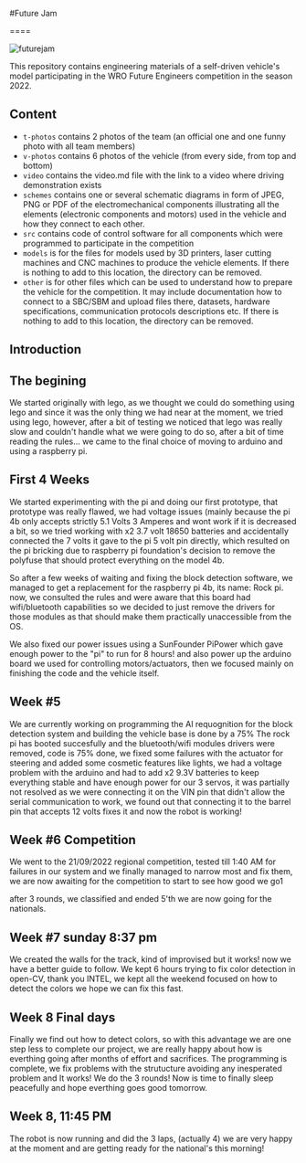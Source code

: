 #Future Jam

====

![futurejam](https://user-images.githubusercontent.com/112129112/193986349-58234767-beae-45ed-851f-bba9a4ae4c2f.png)

This repository contains engineering materials of a self-driven vehicle's model participating in the WRO Future Engineers competition in the season 2022.

## Content

* `t-photos` contains 2 photos of the team (an official one and one funny photo with all team members)
* `v-photos` contains 6 photos of the vehicle (from every side, from top and bottom)
* `video` contains the video.md file with the link to a video where driving demonstration exists
* `schemes` contains one or several schematic diagrams in form of JPEG, PNG or PDF of the electromechanical components illustrating all the elements (electronic components and motors) used in the vehicle and how they connect to each other.
* `src` contains code of control software for all components which were programmed to participate in the competition
* `models` is for the files for models used by 3D printers, laser cutting machines and CNC machines to produce the vehicle elements. If there is nothing to add to this location, the directory can be removed.
* `other` is for other files which can be used to understand how to prepare the vehicle for the competition. It may include documentation how to connect to a SBC/SBM and upload files there, datasets, hardware specifications, communication protocols descriptions etc. If there is nothing to add to this location, the directory can be removed.

## Introduction

## The begining
We started originally with lego, as we thought we could do something using lego and since it was the only thing we had near at the moment, we tried using lego, however, after a bit of testing we noticed that lego was really slow and couldn't handle what we were going to do so, after a bit of time reading the rules... we came to the final choice of moving to arduino and using a raspberry pi.

## First 4 Weeks
We started experimenting with the pi and doing our first prototype, that prototype was really flawed, we had voltage issues (mainly because the pi 4b only accepts strictly 5.1 Volts 3 Amperes and wont work if it is decreased a bit, so we tried working with x2 3.7 volt 18650 batteries and accidentally connected the 7 volts it gave to the pi 5 volt pin directly, which resulted on the pi bricking due to raspberry pi foundation's decision to remove the polyfuse that should protect everything on the model 4b.

So after a few weeks of waiting and fixing the block detection software, we managed to get a replacement for the raspberry pi 4b, its name: Rock pi. now, we consulted the rules and were aware that this board had wifi/bluetooth capabilities so we decided to just remove the drivers for those modules as that should make them practically unaccessible from the OS.

We also fixed our power issues using a SunFounder PiPower which gave enough power to the "pi" to run for 8 hours! and also power up the arduino board we used for controlling motors/actuators, then we focused mainly on finishing the code and the vehicle itself.

## Week #5
We are currently working on programming the AI requognition for the block detection system and building the vehicle base is done by a 75%
The rock pi has booted succesfully and the bluetooth/wifi modules drivers were removed, code is 75% done, we fixed some failures with the actuator for steering and added some cosmetic features like lights, we had a voltage problem with the arduino and had to add x2 9.3V batteries to keep everything stable and have enough power for our 3 servos, it was partially not resolved as we were connecting it on the VIN pin that didn't allow the serial communication to work, we found out that connecting it to the barrel pin that accepts 12 volts fixes it and now the robot is working!

## Week #6 Competition
We went to the 21/09/2022 regional competition, tested till 1:40 AM for failures in our system and we finally managed to narrow most and fix them, we are now awaiting for the competition to start to see how good we go1

after 3 rounds, we classified and ended 5'th we are now going for the nationals.

## Week #7 sunday 8:37 pm
We created the walls for the track, kind of improvised but it works! now we have a better guide to follow. We kept 6 hours trying to fix color detection in open-CV, thank you INTEL, we kept all the weekend focused on how to detect the colors we hope we can fix this fast.

## Week 8 Final days
Finally we find out how to detect colors, so with this advantage we are one step less to complete our project, we are really happy about how is everthing going after months of effort and sacrifices. The programming is complete, we fix problems with the strutucture avoiding any inesperated problem and It works! We do the 3 rounds! Now is time to finally sleep peacefully and hope everthing goes good tomorrow.

## Week 8, 11:45 PM
The robot is now running and did the 3 laps, (actually 4) we are very happy at the moment and are getting ready for the national's this morning!
